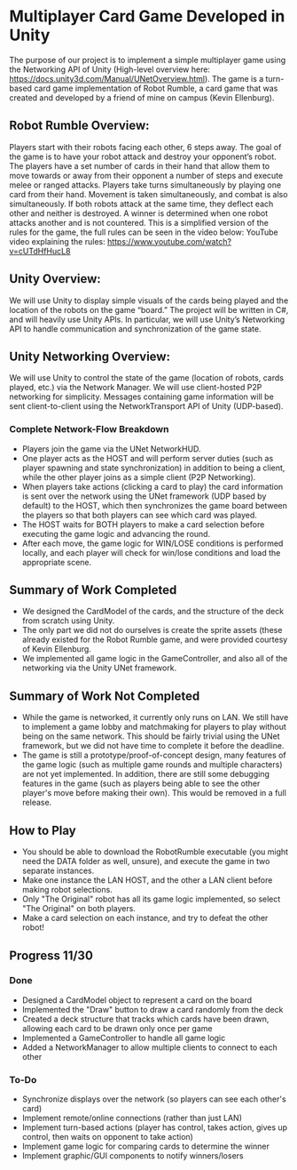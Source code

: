 # Multiplayer Card Game Developed in Unity
The purpose of our project is to implement a simple multiplayer game using the Networking API of Unity (High-level overview here: https://docs.unity3d.com/Manual/UNetOverview.html).
The game is a turn-based card game implementation of Robot Rumble, a card game that was created and developed by a friend of mine on campus (Kevin Ellenburg).
 
## Robot Rumble Overview:
Players start with their robots facing each other, 6 steps away. The goal of the game is to have your robot attack and destroy your opponent’s robot. The players have a set number of cards in their hand that allow them to move towards or away from their opponent a number of steps and execute melee or ranged attacks. Players take turns simultaneously by playing one card from their hand. Movement is taken simultaneously, and combat is also simultaneously. If both robots attack at the same time, they deflect each other and neither is destroyed. A winner is determined when one robot attacks another and is not countered.
This is a simplified version of the rules for the game, the full rules can be seen in the video below:
YouTube video explaining the rules: https://www.youtube.com/watch?v=cUTdHfHucL8
 
## Unity Overview:
We will use Unity to display simple visuals of the cards being played and the location of the robots on the game “board.” The project will be written in C#, and will heavily use Unity APIs. In particular, we will use Unity’s Networking API to handle communication and synchronization of the game state.
 
## Unity Networking Overview:
We will use Unity to control the state of the game (location of robots, cards played, etc.) via the Network Manager. We will use client-hosted P2P networking for simplicity. Messages containing game information will be sent client-to-client using the NetworkTransport API of Unity (UDP-based).


### Complete Network-Flow Breakdown
* Players join the game via the UNet NetworkHUD.
* One player acts as the HOST and will perform server duties (such as player spawning and state synchronization) in addition to being a client, while the other player joins as a simple client (P2P Networking).
* When players take actions (clicking a card to play) the card information is sent over the network using the UNet framework (UDP based by default) to the HOST, which then synchronizes the game board between the players so that both players can see which card was played.
* The HOST waits for BOTH players to make a card selection before executing the game logic and advancing the round.
* After each move, the game logic for WIN/LOSE conditions is performed locally, and each player will check for win/lose conditions and load the appropriate scene.


## Summary of Work Completed
* We designed the CardModel of the cards, and the structure of the deck from scratch using Unity.
* The only part we did not do ourselves is create the sprite assets (these already existed for the Robot Rumble game, and were provided courtesy of Kevin Ellenburg.
* We implemented all game logic in the GameController, and also all of the networking via the Unity UNet framework.

## Summary of Work Not Completed
* While the game is networked, it currently only runs on LAN. We still have to implement a game lobby and matchmaking for players to play without being on the same network. This should be fairly trivial using the UNet framework, but we did not have time to complete it before the deadline.
* The game is still a prototype/proof-of-concept design, many features of the game logic (such as multiple game rounds and multiple characters) are not yet implemented. In addition, there are still some debugging features in the game (such as players being able to see the other player's move before making their own). This would be removed in a full release.



## How to Play
* You should be able to download the RobotRumble executable (you might need the DATA folder as well, unsure), and execute the game in two separate instances.
* Make one instance the LAN HOST, and the other a LAN client before making robot selections.
* Only "The Original" robot has all its game logic implemented, so select "The Original" on both players.
* Make a card selection on each instance, and try to defeat the other robot!




## Progress 11/30
### Done
* Designed a CardModel object to represent a card on the board
* Implemented the "Draw" button to draw a card randomly from the deck
* Created a deck structure that tracks which cards have been drawn, allowing each card to be drawn only once per game
* Implemented a GameController to handle all game logic
* Added a NetworkManager to allow multiple clients to connect to each other

### To-Do
* Synchronize displays over the network (so players can see each other's card)
* Implement remote/online connections (rather than just LAN)
* Implement turn-based actions (player has control, takes action, gives up control, then waits on opponent to take action)
* Implement game logic for comparing cards to determine the winner
* Implement graphic/GUI components to notify winners/losers
